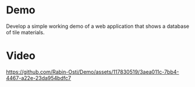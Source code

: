 # Demo
Develop a simple working demo of a web application that shows a database of tile materials.

# Video 

https://github.com/Rabin-Osti/Demo/assets/117830519/3aea011c-7bb4-4467-a22e-23da954bdfc7

